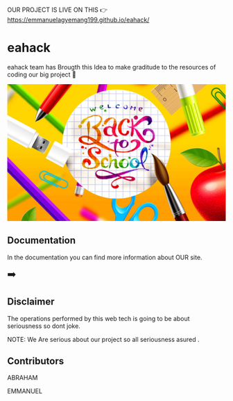 OUR PROJECT IS LIVE ON THIS 👉
https://emmanuelagyemang199.github.io/eahack/

# eahack
eahack team has Brougth this Idea to make graditude to the resources of coding our big project 🚀


<img width="904" alt="ALL" src="https://github.com/emmanuelagyemang199/eahack/blob/main/149229-widescreen-school-wallpaper-1920x1200-for-hd.jpg">

## Documentation

In the documentation you can find more information about OUR site.


<span style="font-size: 1.4rem;">➡️ </span>

## Disclaimer

The operations performed by this web tech is going to be about seriousness so dont joke.

NOTE: We  Are serious about our project so all seriousness asured .

## Contributors
<div>
<p>ABRAHAM</p></div>
EMMANUEL

